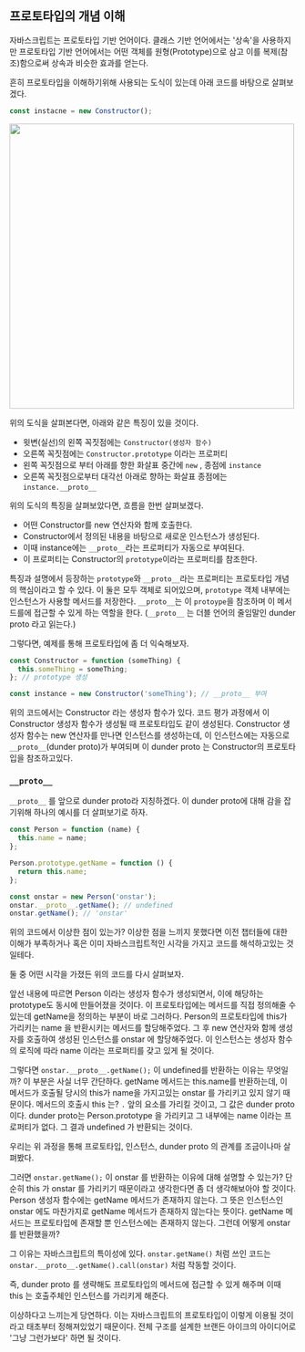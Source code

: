 ## 프로토타입의 개념 이해

자바스크립트는 프로토타입 기반 언어이다. 클래스 기반 언어에서는 '상속'을 사용하지만 프로토타입 기반 언어에서는 어떤 객체를 원형(Prototype)으로 삼고 이를 복제(참조)함으로써 상속과 비슷한 효과를 얻는다.

흔히 프로토타입을 이해하기위해 사용되는 도식이 있는데 아래 코드를 바탕으로 살펴보겠다.

```js
const instacne = new Constructor();
```

<img src="https://images.velog.io/images/cks3066/post/cb664965-859f-45ab-8c1b-eb405a3f875e/%E1%84%89%E1%85%A5%E1%84%8C%E1%85%A1%E1%86%AB.png" width="500">

위의 도식을 살펴본다면, 아래와 같은 특징이 있을 것이다.

- 윗변(실선)의 왼쪽 꼭짓점에는 `Constructor(생성자 함수)`
- 오른쪽 꼭짓점에는 `Constructor.prototype` 이라는 프로퍼티
- 왼쪽 꼭짓점으로 부터 아래를 향한 화살표 중간에 `new` , 종점에 `instance`
- 오른쪽 꼭짓점으로부터 대각선 아래로 향하는 화살표 종점에는 `instance.__proto__`

위의 도식의 특징을 살펴보았다면, 흐름을 한번 살펴보겠다.

- 어떤 Constructor를 new 연산자와 함께 호출한다.
- Constructor에서 정의된 내용을 바탕으로 새로운 인스턴스가 생성된다.
- 이때 instance에는 `__proto__`라는 프로퍼티가 자동으로 부여된다.
- 이 프로퍼티는 Constructor의 `prototype`이라는 프로퍼티를 참조한다.

특징과 설명에서 등장하는 `prototype`와 `__proto__`라는 프로퍼티는 프로토타입 개념의 핵심이라고 할 수 있다.
이 둘은 모두 객체로 되어있으며, `prototype` 객체 내부에는 인스턴스가 사용할 메서드를 저장한다.
`__proto__`는 이 `protoype`을 참조하며 이 메서드를에 접근할 수 있게 하는 역할을 한다.
(`__proto__` 는 더블 언어의 줄임말인 dunder proto 라고 읽는다.)

그렇다면, 예제를 통해 프로토타입에 좀 더 익숙해보자.

```js
const Constructor = function (someThing) {
  this.someThing = someThing;
}; // prototype 생성

const instance = new Constructor('someThing'); // __proto__ 부여
```

위의 코드에서는 Constructor 라는 생성자 함수가 있다. 코드 평가 과정에서 이 Constructor 생성자 함수가 생성될 때 프로토타입도 같이 생성된다. Constructor 생성자 함수는 new 연산자를 만나면 인스턴스를 생성하는데, 이 인스턴스에는 자동으로 `__proto__`(dunder proto)가 부여되며 이 dunder proto 는 Constructor의 프로토타입을 참조하고있다.

### `__proto__`

`__proto__` 를 앞으로 dunder proto라 지칭하겠다. 이 dunder proto에 대해 감을 잡기위해 하나의 예시를 더 살펴보기로 하자.

```js
const Person = function (name) {
  this.name = name;
};

Person.prototype.getName = function () {
  return this.name;
};

const onstar = new Person('onstar');
onstar.__proto__.getName(); // undefined
onstar.getName(); // 'onstar'
```

위의 코드에서 이상한 점이 있는가? 이상한 점을 느끼지 못했다면 이전 챕터들에 대한 이해가 부족하거나 혹은 이미 자바스크립트적인 시각을 가지고 코드를 해석하고있는 것 일테다.

둘 중 어떤 시각을 가졌든 위의 코드를 다시 살펴보자.

앞선 내용에 따르면 Person 이라는 생성자 함수가 생성되면서, 이에 해당하는 prototype도 동시에 만들어졌을 것이다. 이 프로토타입에는 메서드를 직접 정의해줄 수 있는데 getName을 정의하는 부분이 바로 그러하다. Person의 프로토타입에 this가 가리키는 name 을 반환시키는 메서드를 할당해주었다. 그 후 new 연산자와 함께 생성자를 호출하여 생성된 인스턴스를 onstar 에 할당해주었다. 이 인스턴스는 생성자 함수의 로직에 따라 name 이라는 프로퍼티를 갖고 있게 될 것이다.

그렇다면 `onstar.__proto__.getName();` 이 undefined를 반환하는 이유는 무엇일까?
이 부분은 사실 너무 간단하다. getName 메서드는 this.name를 반환하는데, 이 메서드가 호출될 당시의 this가 name을 가지고있는 onstar 를 가리키고 있지 않기 때문이다.
메서드의 호출시 this 는? `.` 앞의 요소를 가리킬 것이고, 그 값은 dunder proto 이다. dunder proto는 Person.prototype 을 가리키고 그 내부에는 name 이라는 프로퍼티가 없다. 그 결과 undefined 가 반환되는 것이다.

우리는 위 과정을 통해 프로토타입, 인스턴스, dunder proto 의 관계를 조금이나마 살펴봤다.

그러면 `onstar.getName();` 이 onstar 를 반환하는 이유에 대해 설명할 수 있는가?
단순히 this 가 onstar 를 가리키기 때문이라고 생각한다면 좀 더 생각해보아야 할 것이다.
Person 생성자 함수에는 getName 메서드가 존재하지 않는다. 그 뜻은 인스턴스인 onstar 에도 마찬가지로 getName 메서드가 존재하지 않는다는 뜻이다. getName 메서드는 프로토타입에 존재할 뿐 인스턴스에는 존재하지 않는다. 그런데 어떻게 onstar 를 반환했을까?

그 이유는 자바스크립트의 특이성에 있다.
`onstar.getName()` 처럼 쓰인 코드는 `onstar.__proto__.getName().call(onstar)` 처럼 작동할 것이다.

즉, dunder proto 를 생략해도 프로토타입의 메서드에 접근할 수 있게 해주며 이때 this 는 호출주체인 인스턴스를 가리키게 해준다.

이상하다고 느끼는게 당연하다. 이는 자바스크립트의 프로토타입이 이렇게 이용될 것이라고 태초부터 정해져있었기 때문이다. 전체 구조를 설계한 브랜든 아이크의 아이디어로 '그냥 그런가보다' 하면 될 것이다.
